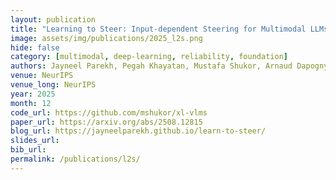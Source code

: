 ```yaml
---
layout: publication
title: "Learning to Steer: Input-dependent Steering for Multimodal LLMs" 
image: assets/img/publications/2025_l2s.png
hide: false
category: [multimodal, deep-learning, reliability, foundation]
authors: Jayneel Parekh, Pegah Khayatan, Mustafa Shukor, Arnaud Dapogny, Alasdair Newson, Matthieu Cord
venue: NeurIPS
venue_long: NeurIPS
year: 2025
month: 12
code_url: https://github.com/mshukor/xl-vlms
paper_url: https://arxiv.org/abs/2508.12815
blog_url: https://jayneelparekh.github.io/learn-to-steer/
slides_url: 
bib_url: 
permalink: /publications/l2s/
---
```

